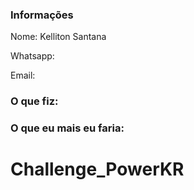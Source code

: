 ### Informações

Nome: Kelliton Santana

Whatsapp:

Email:

### O que fiz:

### O que eu mais eu faria:
# Challenge_PowerKR

